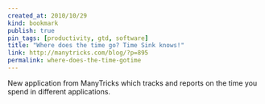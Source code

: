 ```yaml
---
created_at: 2010/10/29
kind: bookmark
publish: true
pin_tags: [productivity, gtd, software]
title: "Where does the time go? Time Sink knows!"
link: http://manytricks.com/blog/?p=895
permalink: where-does-the-time-gotime
---
```


New application from ManyTricks which tracks and reports on the time you spend in different applications.
